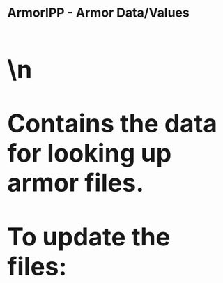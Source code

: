 **<h1>ArmorIPP - Armor Data/Values<h1>**\n

Contains the data for looking up armor files.

To update the files:
